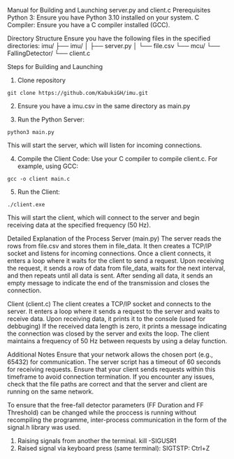 Manual for Building and Launching server.py and client.c
Prerequisites
Python 3: Ensure you have Python 3.10 installed on your system.
C Compiler: Ensure you have a C compiler installed (GCC).

Directory Structure
Ensure you have the following files in the specified directories:
imu/
├── imu/
│   ├── server.py
│   └── file.csv
└── mcu/
    └── FallingDetector/
        └── client.c

Steps for Building and Launching
1. Clone repository
```
git clone https://github.com/KabukiGH/imu.git
```

2. Ensure you have a imu.csv in the same directory as main.py
   
3. Run the Python Server:
```
python3 main.py
```
This will start the server, which will listen for incoming connections.

4. Compile the Client Code:
Use your C compiler to compile client.c. For example, using GCC:
```
gcc -o client main.c
```

5. Run the Client:
```
./client.exe
```
This will start the client, which will connect to the server and begin receiving data at the specified frequency (50 Hz).

Detailed Explanation of the Process
Server (main.py)
The server reads the rows from file.csv and stores them in file_data.
It then creates a TCP/IP socket and listens for incoming connections.
Once a client connects, it enters a loop where it waits for the client to send a request.
Upon receiving the request, it sends a row of data from file_data, waits for the next interval, and then repeats until all data is sent.
After sending all data, it sends an empty message to indicate the end of the transmission and closes the connection.

Client (client.c)
The client creates a TCP/IP socket and connects to the server.
It enters a loop where it sends a request to the server and waits to receive data.
Upon receiving data, it prints it to the console (used for debbuging)
If the received data length is zero, it prints a message indicating the connection was closed by the server and exits the loop.
The client maintains a frequency of 50 Hz between requests by using a delay function.

Additional Notes
Ensure that your network allows the chosen port (e.g., 65432) for communication.
The server script has a timeout of 60 seconds for receiving requests. Ensure that your client sends requests within this timeframe to avoid connection termination.
If you encounter any issues, check that the file paths are correct and that the server and client are running on the same network.

To ensure that the free-fall detector parameters (FF Duration and FF Threshold) can be changed while the proccess is running without recompiling the programme, 
inter-process communication in the form of the signal.h library was used.
1. Raising signals from another the terminal.
kill -SIGUSR1 <pid>
2. Raised signal via keyboard press (same terminal):
SIGTSTP: Ctrl+Z
